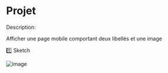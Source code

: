 # Projet

Description:

Afficher une page mobile comportant deux libellés et une image

:one: Sketch

![image](Sketch1.jpeg)
